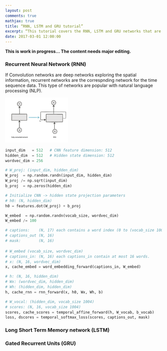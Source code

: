 ```yaml
---
layout: post
comments: true
mathjax: true
title: “RNN, LSTM and GRU tutorial”
excerpt: “This tutorial covers the RNN, LSTM and GRU networks that are widely popular for deep learning in NLP.”
date: 2017-03-01 12:00:00
---
```

**This is work in progress... The content needs major editing.**

### Recurrent Neural Network (RNN)

If Convolution networks are deep networks exploring the spatial information, recurrent networks are the correspnding network for the time sequence data. This type of networks are popular with natural language processing (NLP).

<div class="imgcap">
<img src="/assets/rnn/rnn_b.png" style="border:none; width:40%;">
</div>



```python
input_dim   = 512   # CNN feature dimension: 512  
hidden_dim  = 512   # Hidden state dimension: 512
wordvec_dim = 256  			   
```

```python
# W_proj: (input_dim, hidden_dim)
W_proj  = np.random.randn(input_dim, hidden_dim)
W_proj /= np.sqrt(input_dim)
b_proj  = np.zeros(hidden_dim)
```

```python
# Initialize CNN -> hidden state projection parameters
# h0: (N, hidden_dim)
h0 = features.dot(W_proj) + b_proj
```

```python
W_embed  = np.random.randn(vocab_size, wordvec_dim)
W_embed /= 100
```

```python
# captions:    (N, 17) each contains a word index (0 to (vocab_size 1004 - 1))
# captions_out (N, 16)
# mask:        (N, 16)

# W_embed (vocab_size, wordvec_dim)
# captions_in: (N, 16) each captions_in contain at most 16 words.
# x: (N, 16, wordvec_dim)
x, cache_embed = word_embedding_forward(captions_in, W_embed)
```

```python
# h: (N, 16, hidden_dim)
# Wx: (wordvec_dim, hidden_dim)
# Wh: (hidden_dim, hidden_dim)
h, cache_rnn = rnn_forward(x, h0, Wx, Wh, b)
```

```python
# W_vocal: (hidden_dim, vocab_size 1004)
# scores: (N, 16, vocab_size 1004)
scores, cache_scores = temporal_affine_forward(h, W_vocab, b_vocab)
loss, dscores = temporal_softmax_loss(scores, captions_out, mask)
```

### Long Short Term Memory network (LSTM)

### Gated Recurrent Units (GRU)
